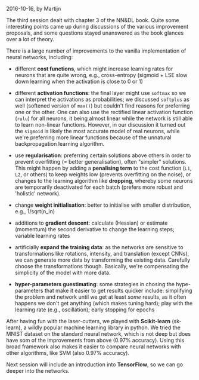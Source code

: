 2016-10-16, by Martijn

The third session dealt with chapter 3 of the NN&DL book. Quite some
interesting points came up during discussions of the various
improvement proposals, and some questions stayed unanswered as the
book glances over a lot of theory.

There is a large number of improvements to the vanilla implementation
of neural networks, including:

- different **cost functions**, which might increase learning rates
  for neurons that are quite wrong, e.g., cross-entropy (sigmoid +
  LSE slow down learning when the activation is close to 0 or 1)

- different **activation functions**: the final layer might use `softmax`
  so we can interpret the activations as probabilities; we discussed
  `softplus` as well (softened version of `max()`) but couldn't find
  reasons for preferring one or the other. One can also use the rectified
  linear activation function (`rulu`) for all neurons, it being almost
  linear while the network is still able to learn non-linear functions.
  However, in our discussion it turned out the `sigmoid` is likely the
  most accurate model of real neurons, while we're preferring more linear
  functions because of the unnatural backpropagation learning algorithm.

- use **regularisation**: preferring certain solutions above others in order
  to prevent overfitting (= better generalisation), often "simpler"
  solutions. This might happen by adding a **penalising term**
  to the cost function (`L1`, `L2`, or others) to keep weights low
  (prevents overfitting on the noise), or changes to the learning
  algorithm like **dropping**, whereby some neurons are temporarily
  deactivated for each batch (prefers more robust and 'holistic'
  network).

- change **weight initialisation**: better to initialise with smaller
  distribution, e.g., 1/sqrt(n_in)

- additions to **gradient descent**: calculate (Hessian) or estimate
  (momentum) the second derivative to change the learning steps;
  variable learning rates

- artificially **expand the training data**: as the networks are
  sensitive to transformations like rotations, intensity, and translation
  (except CNNs), we can generate more data by transforming the existing
  data. Carefully choose the transformations though. Basically, we're
  compensating the simplicity of the model with more data.

- **hyper-parameters guestimating**: some strategies in chosing the
  hype-parameters that make it easier to get results quicker include:
  simplifying the problem and network until we get at least _some_
  results, as it often happens we don't get anything (which makes tuning
  hard); play with the learning rate (e.g., oscillation); early stopping
  for epochs

After having fun with the laser-cutters, we played with **Scikit-learn**
(sk-learn), a wildly popular machine learning library in python. We tried
the MNIST dataset on the standard neural network, which is not deep but
does have som of the improvements from above (0.97% accuracy). Using this
broad framework also makes it easier to compare neural networks with other
algorithms, like SVM (also 0.97% accuracy).

Next session will include an introduction into **TensorFlow**, so we can
go deeper into the networks.

